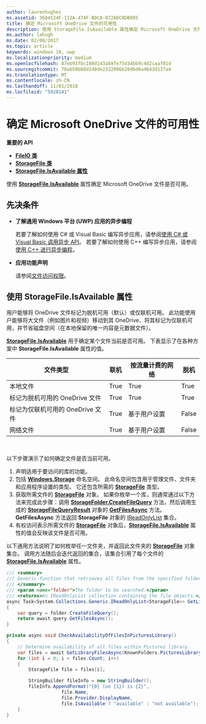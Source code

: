 ```yaml
---
author: laurenhughes
ms.assetid: 3604524F-112A-474F-B0CA-0726DC8DB885
title: 确定 Microsoft OneDrive 文件的可用性
description: 使用 StorageFile.IsAvailable 属性确定 Microsoft OneDrive 文件是否可用。
ms.author: lahugh
ms.date: 02/08/2017
ms.topic: article
keywords: windows 10, uwp
ms.localizationpriority: medium
ms.openlocfilehash: 87eb93fbc100d143ab9fe75d34bb9c4d2caaf01d
ms.sourcegitcommit: 70ab58b88d248de2332096b20dbd6a4643d137a4
ms.translationtype: MT
ms.contentlocale: zh-CN
ms.lasthandoff: 11/01/2018
ms.locfileid: "5928141"
---
```

# <a name="determining-availability-of-microsoft-onedrive-files"></a>确定 Microsoft OneDrive 文件的可用性


**重要的 API**

-   [**FileIO 类**](https://msdn.microsoft.com/library/windows/apps/Hh701440)
-   [**StorageFile 类**](https://msdn.microsoft.com/library/windows/apps/BR227171)
-   [**StorageFile.IsAvailable 属性**](https://msdn.microsoft.com/library/windows/apps/windows.storage.storagefile.isavailable.aspx)

使用 [**StorageFile.IsAvailable**](https://msdn.microsoft.com/library/windows/apps/windows.storage.storagefile.isavailable.aspx) 属性确定 Microsoft OneDrive 文件是否可用。

## <a name="prerequisites"></a>先决条件

-   **了解通用 Windows 平台 (UWP) 应用的异步编程**

    若要了解如何使用 C# 或 Visual Basic 编写异步应用，请参阅[使用 C# 或 Visual Basic 调用异步 API](https://msdn.microsoft.com/library/windows/apps/Mt187337)。 若要了解如何使用 C++ 编写异步应用，请参阅[使用 C++ 进行异步编程](https://msdn.microsoft.com/library/windows/apps/Mt187334)。

-   **应用功能声明**

    请参阅[文件访问权限](file-access-permissions.md)。

## <a name="using-the-storagefileisavailable-property"></a>使用 StorageFile.IsAvailable 属性

用户能够将 OneDrive 文件标记为脱机可用（默认）或仅联机可用。 此功能使用户能够将大文件（例如图片和视频）移动到其 OneDrive、将其标记为仅联机可用，并节省磁盘空间（在本地保留的唯一内容是元数据文件）。

[**StorageFile.IsAvailable**](https://msdn.microsoft.com/library/windows/apps/windows.storage.storagefile.isavailable.aspx) 用于确定某个文件当前是否可用。 下表显示了在各种方案中 **StorageFile.IsAvailable** 属性的值。

| 文件类型                              | 联机 | 按流量计费的网络        | 脱机 |
|-------------------------------------------|--------|------------------------|---------|
| 本地文件                                | True   | True                   | True    |
| 标记为脱机可用的 OneDrive 文件 | True   | True                   | True    |
| 标记为仅联机可用的 OneDrive 文件       | True   | 基于用户设置 | False   |
| 网络文件                              | True   | 基于用户设置 | False   |

 

以下步骤演示了如何确定文件是否当前可用。

1.  声明适用于要访问的库的功能。
2.  包括 [**Windows.Storage**](https://msdn.microsoft.com/library/windows/apps/BR227346) 命名空间。 此命名空间包含用于管理文件、文件夹和应用程序设置的类型。 它还包含所需的 [**StorageFile**](https://msdn.microsoft.com/library/windows/apps/BR227171) 类型。
3.  获取所需文件的 [**StorageFile**](https://msdn.microsoft.com/library/windows/apps/BR227171) 对象。 如果你枚举一个库，则通常通过以下方法来完成此步骤：调用 [**StorageFolder.CreateFileQuery**](https://msdn.microsoft.com/library/windows/apps/BR227252) 方法，然后调用生成的 [**StorageFileQueryResult**](https://msdn.microsoft.com/library/windows/apps/BR208046) 对象的 [**GetFilesAsync**](https://msdn.microsoft.com/library/windows/apps/br227276.aspx) 方法。 **GetFilesAsync** 方法返回 **StorageFile** 对象的 [IReadOnlyList](http://go.microsoft.com/fwlink/p/?LinkId=324970) 集合。
4.  有权访问表示所需文件的 [**StorageFile**](https://msdn.microsoft.com/library/windows/apps/BR227171) 对象后，[**StorageFile.IsAvailable**](https://msdn.microsoft.com/library/windows/apps/windows.storage.storagefile.isavailable.aspx) 属性的值会反映该文件是否可用。

以下通用方法说明了如何枚举任一文件夹，并返回此文件夹的 [**StorageFile**](https://msdn.microsoft.com/library/windows/apps/BR227171) 对象集合。 调用方法随后会迭代返回的集合，该集合引用了每个文件的 [**StorageFile.IsAvailable**](https://msdn.microsoft.com/library/windows/apps/windows.storage.storagefile.isavailable.aspx) 属性。

```cs
/// <summary>
/// Generic function that retrieves all files from the specified folder.
/// </summary>
/// <param name="folder">The folder to be searched.</param>
/// <returns>An IReadOnlyList collection containing the file objects.</returns>
async Task<System.Collections.Generic.IReadOnlyList<StorageFile>> GetLibraryFilesAsync(StorageFolder folder)
{
    var query = folder.CreateFileQuery();
    return await query.GetFilesAsync();
}

private async void CheckAvailabilityOfFilesInPicturesLibrary()
{
    // Determine availability of all files within Pictures library.
    var files = await GetLibraryFilesAsync(KnownFolders.PicturesLibrary);
    for (int i = 0; i < files.Count; i++)
    {
        StorageFile file = files[i];

        StringBuilder fileInfo = new StringBuilder();
        fileInfo.AppendFormat("{0} (on {1}) is {2}",
                    file.Name,
                    file.Provider.DisplayName,
                    file.IsAvailable ? "available" : "not available");
    }
}
```
